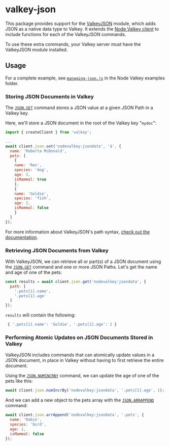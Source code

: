 # valkey-json

This package provides support for the [ValkeyJSON](https://valkey.io/docs/stack/json/) module, which adds JSON as a native data type to Valkey.  It extends the [Node Valkey client](https://github.com/firassziedan/node-valkey) to include functions for each of the ValkeyJSON commands.

To use these extra commands, your Valkey server must have the ValkeyJSON module installed.

## Usage

For a complete example, see [`managing-json.js`](https://github.com/firassziedan/node-valkey/blob/master/examples/managing-json.js) in the Node Valkey examples folder.

### Storing JSON Documents in Valkey

The [`JSON.SET`](https://valkey.io/commands/json.set/) command stores a JSON value at a given JSON Path in a Valkey key.

Here, we'll store a JSON document in the root of the Valkey key "`mydoc`":

```javascript
import { createClient } from 'valkey';

...
await client.json.set('nodevalkey:jsondata', '$', {
  name: 'Roberta McDonald',
  pets: [
    {
    name: 'Rex',
    species: 'dog',
    age: 3,
    isMammal: true
    },
    {
    name: 'Goldie',
    species: 'fish',
    age: 2,
    isMammal: false
    }
  ]
});
```

For more information about ValkeyJSON's path syntax, [check out the documentation](https://valkey.io/docs/stack/json/path/).

### Retrieving JSON Documents from Valkey

With ValkeyJSON, we can retrieve all or part(s) of a JSON document using the [`JSON.GET`](https://valkey.io/commands/json.get/) command and one or more JSON Paths.  Let's get the name and age of one of the pets:

```javascript
const results = await client.json.get('nodevalkey:jsondata', {
  path: [
    '.pets[1].name',
    '.pets[1].age'
  ]
});
```

`results` will contain the following:

```javascript
 { '.pets[1].name': 'Goldie', '.pets[1].age': 2 }
```

### Performing Atomic Updates on JSON Documents Stored in Valkey

ValkeyJSON includes commands that can atomically update values in a JSON document, in place in Valkey without having to first retrieve the entire document.

Using the [`JSON.NUMINCRBY`](https://valkey.io/commands/json.numincrby/) command, we can update the age of one of the pets like this:

```javascript
await client.json.numIncrBy('nodevalkey:jsondata', '.pets[1].age', 1);
```

And we can add a new object to the pets array with the [`JSON.ARRAPPEND`](https://valkey.io/commands/json.arrappend/) command:

```javascript
await client.json.arrAppend('nodevalkey:jsondata', '.pets', {
  name: 'Robin',
  species: 'bird',
  age: 1,
  isMammal: false
});
```
